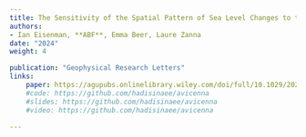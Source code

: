 ```yaml
---
title: The Sensitivity of the Spatial Pattern of Sea Level Changes to the Depth of Antarctic Meltwater Fluxes
authors: 
- Ian Eisenman, **ABF**, Emma Beer, Laure Zanna
date: "2024"
weight: 4

publication: "Geophysical Research Letters"
links:
    paper: https://agupubs.onlinelibrary.wiley.com/doi/full/10.1029/2024GL110633
    #code: https://github.com/hadisinaee/avicenna
    #slides: https://github.com/hadisinaee/avicenna
    #video: https://github.com/hadisinaee/avicenna

---
```


